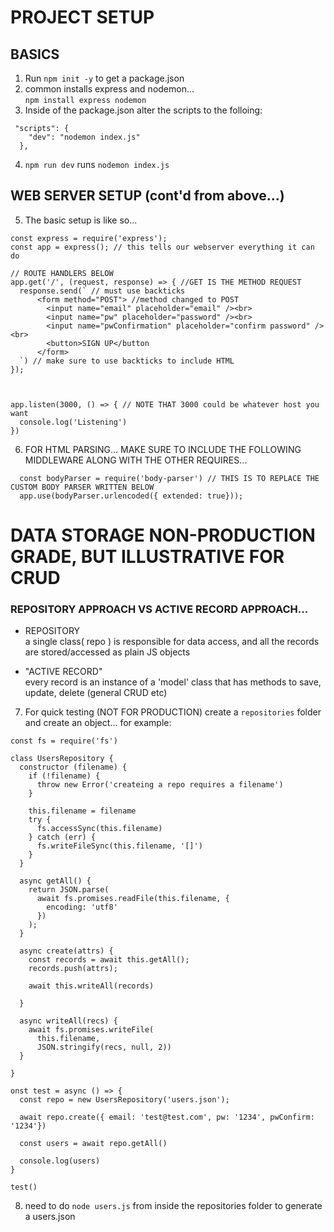 # PROJECT SETUP

## BASICS
1) Run `npm init -y` to get a package.json
2) common installs express and nodemon...  
  `npm install express nodemon` 
3) Inside of the package.json alter the scripts to the folloing:
```
 "scripts": {
    "dev": "nodemon index.js"
  },
```  
4) `npm run dev` runs `nodemon index.js`

## WEB SERVER SETUP (cont'd from above...)

5) The basic setup is like so... 
```
const express = require('express');
const app = express(); // this tells our webserver everything it can do

// ROUTE HANDLERS BELOW
app.get('/', (request, response) => { //GET IS THE METHOD REQUEST
  response.send(` // must use backticks
      <form method="POST"> //method changed to POST 
        <input name="email" placeholder="email" /><br>
        <input name="pw" placeholder="password" /><br>
        <input name="pwConfirmation" placeholder="confirm password" /><br>
        <button>SIGN UP</button
      </form>
  `) // make sure to use backticks to include HTML
});



app.listen(3000, () => { // NOTE THAT 3000 could be whatever host you want
  console.log('Listening')
})
```

6) FOR HTML PARSING... MAKE SURE TO INCLUDE THE FOLLOWING MIDDLEWARE ALONG WITH THE OTHER REQUIRES...
```
  const bodyParser = require('body-parser') // THIS IS TO REPLACE THE CUSTOM BODY PARSER WRITTEN BELOW
  app.use(bodyParser.urlencoded({ extended: true}));
```

# DATA STORAGE NON-PRODUCTION GRADE, BUT ILLUSTRATIVE FOR CRUD

### REPOSITORY APPROACH VS ACTIVE RECORD APPROACH...
* REPOSITORY  
  a single class( repo ) is responsible for data access, and all the records are stored/accessed as plain JS objects

* "ACTIVE RECORD"  
  every record is an instance of a 'model' class that has methods to save, update, delete (general CRUD etc)

7) For quick testing (NOT FOR PRODUCTION) create a `repositories` folder and create an object... for example:  
```
const fs = require('fs')

class UsersRepository {
  constructor (filename) {
    if (!filename) {
      throw new Error('createing a repo requires a filename')
    }

    this.filename = filename
    try {
      fs.accessSync(this.filename)
    } catch (err) {
      fs.writeFileSync(this.filename, '[]')
    }
  }

  async getAll() {
    return JSON.parse(
      await fs.promises.readFile(this.filename, {
        encoding: 'utf8'
      })
    );
  }

  async create(attrs) {
    const records = await this.getAll();
    records.push(attrs);
    
    await this.writeAll(records)
    
  }

  async writeAll(recs) {
    await fs.promises.writeFile(
      this.filename,
      JSON.stringify(recs, null, 2)) 
  }

}

onst test = async () => {
  const repo = new UsersRepository('users.json'); 
  
  await repo.create({ email: 'test@test.com', pw: '1234', pwConfirm: '1234'})

  const users = await repo.getAll()

  console.log(users)
}

test()
```
8) need to do `node users.js` from inside the repositories folder to generate a users.json


